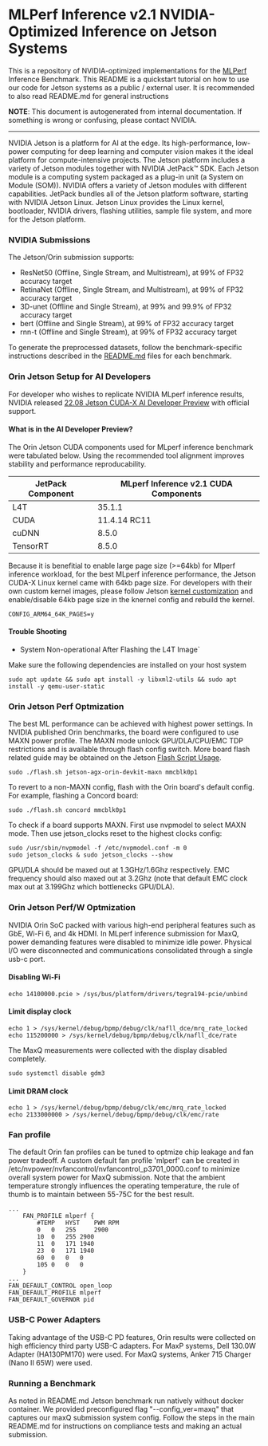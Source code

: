 # MLPerf Inference v2.1 NVIDIA-Optimized Inference on Jetson Systems
This is a repository of NVIDIA-optimized implementations for the [MLPerf](https://mlcommons.org/en/) Inference Benchmark.
This README is a quickstart tutorial on how to use our code for Jetson systems as a public / external user.
It is recommended to also read README.md for general instructions

**NOTE**: This document is autogenerated from internal documentation. If something is wrong or confusing, please contact NVIDIA.

---

NVIDIA Jetson is a platform for AI at the edge. Its high-performance, low-power computing for deep learning and computer vision makes it the ideal platform for compute-intensive projects. The Jetson platform includes a variety of Jetson modules together with NVIDIA JetPack™ SDK.
Each Jetson module is a computing system packaged as a plug-in unit (a System on Module (SOM)). NVIDIA offers a variety of Jetson modules with different capabilities.
JetPack bundles all of the Jetson platform software, starting with NVIDIA Jetson Linux. Jetson Linux provides the Linux kernel, bootloader, NVIDIA drivers, flashing utilities, sample file system, and more for the Jetson platform.

### NVIDIA Submissions

The Jetson/Orin submission supports:

- ResNet50 (Offline, Single Stream, and Multistream), at 99% of FP32 accuracy target
- RetinaNet (Offline, Single Stream, and Multistream), at 99% of FP32 accuracy target
- 3D-unet (Offline and Single Stream), at 99% and 99.9% of FP32 accuracy target
- bert (Offline and Single Stream), at 99% of FP32 accuracy target
- rnn-t (Offline and Single Stream), at 99% of FP32 accuracy target

To generate the preprocessed datasets, follow the benchmark-specific instructions described in the [README.md](http://README.md) files for each benchmark.

### Orin Jetson Setup for AI Developers

For developer who wishes to replicate NVIDIA MLperf inference results, NVIDIA released [22.08 Jetson CUDA-X AI Developer Preview](https://developer.nvidia.com/embedded/22.08-jetson-cuda-x-ai-developer-preview) with official support.

#### What is in the AI Developer Preview?

The Orin Jetson CUDA components used for MLperf inference benchmark were tabulated below. Using the recommended tool alignment improves stability and performance reproducability.

| JetPack Component | MLperf Inference v2.1 CUDA Components |
|-------------------|---------------------------------------|
| L4T               | 35.1.1                                |
| CUDA              | 11.4.14 RC11                          |
| cuDNN             | 8.5.0                                 |
| TensorRT          | 8.5.0                                 |

Because it is benefitial to enable large page size (>=64kb) for Mlperf inference workload, for the best MLperf inference performance, the Jetson CUDA-X Linux kernel came with 64kb page size. For developers with their own custom kernel images, please follow Jetson [kernel customization](https://docs.nvidia.com/jetson/archives/r34.1/DeveloperGuide/text/SD/Kernel/KernelCustomization.html#building-the-kernel) and enable/disable 64kb page size in the knernel config and rebuild the kernel.

```
CONFIG_ARM64_64K_PAGES=y
```

#### Trouble Shooting

- System Non-operational After Flashing the L4T Image`

Make sure the following dependencies are installed on your host system

```
sudo apt update && sudo apt install -y libxml2-utils && sudo apt install -y qemu-user-static
```

### Orin Jetson Perf Optmization

The best ML performance can be achieved with highest power settings. In NVIDIA published Orin benchmarks, the board were configured to use MAXN power profile. The MAXN mode unlock GPU/DLA/CPU/EMC TDP restrictions and is available through flash config switch. More board flash related guide may be obtained on the Jetson [Flash Script Usage](https://docs.nvidia.com/jetson/archives/l4t-archived/l4t-3271/index.html#page/Tegra%20Linux%20Driver%20Package%20Development%20Guide/flashing.html#wwpID0E0KO0HA).

```
sudo ./flash.sh jetson-agx-orin-devkit-maxn mmcblk0p1
```

To revert to a non-MAXN config, flash with the Orin board's default config. For example, flashing a Concord board:

```
sudo ./flash.sh concord mmcblk0p1
```

To check if a board supports MAXN. First use nvpmodel to select MAXN mode. Then use jetson_clocks reset to the highest clocks config:
```
sudo /usr/sbin/nvpmodel -f /etc/nvpmodel.conf -m 0
sudo jetson_clocks & sudo jetson_clocks --show
```
GPU/DLA should be maxed out at 1.3GHz/1.6Ghz respectively. EMC frequency should also maxed out at 3.2Ghz (note that default EMC clock max out at 3.199Ghz which bottlenecks GPU/DLA).
### Orin Jetson Perf/W Optmization

NVIDIA Orin SoC packed with various high-end peripheral features such as GbE, Wi-Fi 6, and 4k HDMI. In MLperf inference submission for MaxQ, power demanding features were disabled to minimize idle power. Physical I/O were disconnected and communications consolidated through a single usb-c port.

#### Disabling Wi-Fi
```
echo 14100000.pcie > /sys/bus/platform/drivers/tegra194-pcie/unbind
```
#### Limit display clock
```
echo 1 > /sys/kernel/debug/bpmp/debug/clk/nafll_dce/mrq_rate_locked
echo 115200000 > /sys/kernel/debug/bpmp/debug/clk/nafll_dce/rate
```

The MaxQ measurements were collected with the display disabled completely.

```
sudo systemctl disable gdm3

```

#### Limit DRAM clock
```
echo 1 > /sys/kernel/debug/bpmp/debug/clk/emc/mrq_rate_locked
echo 2133000000 > /sys/kernel/debug/bpmp/debug/clk/emc/rate
```

### Fan profile
The default Orin fan profiles can be tuned to optmize chip leakage and fan power tradeoff. A custom default fan profile 'mlperf' can be created in /etc/nvpower/nvfancontrol/nvfancontrol_p3701_0000.conf to minimize overall system power for MaxQ submission. Note that the ambient temperature strongly influences the operating temperature, the rule of thumb is to maintain between 55-75C for the best result.

```
...
	FAN_PROFILE mlperf {
		#TEMP 	HYST	PWM	RPM
		0	0 	255 	2900
		10	0 	255	2900
		11	0	171	1940
		23	0	171	1940
		60	0	0	0
		105	0	0	0
	}
...
FAN_DEFAULT_CONTROL open_loop
FAN_DEFAULT_PROFILE mlperf
FAN_DEFAULT_GOVERNOR pid
```

### USB-C Power Adapters
Taking advantage of the USB-C PD features, Orin results were collected on high efficiency third party USB-C adapters. For MaxP systems, Dell 130.0W Adapter (HA130PM170) were used. For MaxQ systems, Anker 715 Charger (Nano II 65W) were used.


### Running a Benchmark

As noted in README.md Jetson benchmark run natively without docker container. We provided preconfigured flag "--config_ver=maxq" that captures our maxQ submission system config. Follow the steps in the main README.md for instructions on compliance tests and making an actual submission.
